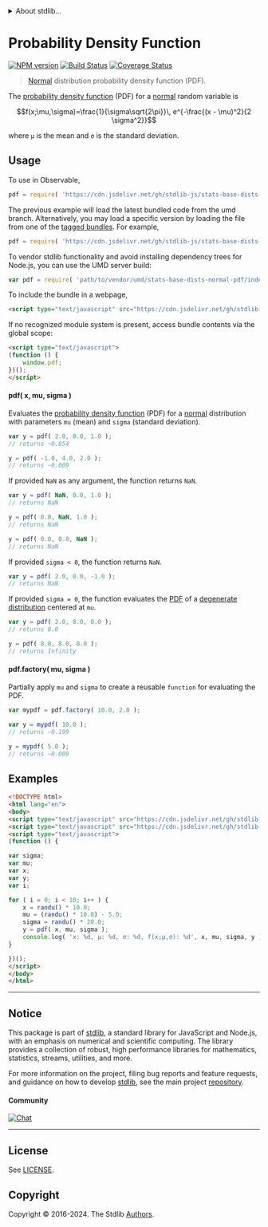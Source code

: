 <!--

@license Apache-2.0

Copyright (c) 2018 The Stdlib Authors.

Licensed under the Apache License, Version 2.0 (the "License");
you may not use this file except in compliance with the License.
You may obtain a copy of the License at

   http://www.apache.org/licenses/LICENSE-2.0

Unless required by applicable law or agreed to in writing, software
distributed under the License is distributed on an "AS IS" BASIS,
WITHOUT WARRANTIES OR CONDITIONS OF ANY KIND, either express or implied.
See the License for the specific language governing permissions and
limitations under the License.

-->


<details>
  <summary>
    About stdlib...
  </summary>
  <p>We believe in a future in which the web is a preferred environment for numerical computation. To help realize this future, we've built stdlib. stdlib is a standard library, with an emphasis on numerical and scientific computation, written in JavaScript (and C) for execution in browsers and in Node.js.</p>
  <p>The library is fully decomposable, being architected in such a way that you can swap out and mix and match APIs and functionality to cater to your exact preferences and use cases.</p>
  <p>When you use stdlib, you can be absolutely certain that you are using the most thorough, rigorous, well-written, studied, documented, tested, measured, and high-quality code out there.</p>
  <p>To join us in bringing numerical computing to the web, get started by checking us out on <a href="https://github.com/stdlib-js/stdlib">GitHub</a>, and please consider <a href="https://opencollective.com/stdlib">financially supporting stdlib</a>. We greatly appreciate your continued support!</p>
</details>

# Probability Density Function

[![NPM version][npm-image]][npm-url] [![Build Status][test-image]][test-url] [![Coverage Status][coverage-image]][coverage-url] <!-- [![dependencies][dependencies-image]][dependencies-url] -->

> [Normal][normal-distribution] distribution probability density function (PDF).

<section class="intro">

The [probability density function][pdf] (PDF) for a [normal][normal-distribution] random variable is

<!-- <equation class="equation" label="eq:normal_normal_pdf" align="center" raw="f(x;\mu,\sigma)=\frac{1}{\sigma\sqrt{2\pi}}\, e^{-\frac{(x - \mu)^2}{2 \sigma^2}}" alt="Probability density function (PDF) for a normal distribution."> -->

```math
f(x;\mu,\sigma)=\frac{1}{\sigma\sqrt{2\pi}}\, e^{-\frac{(x - \mu)^2}{2 \sigma^2}}
```

<!-- <div class="equation" align="center" data-raw-text="f(x;\mu,\sigma)=\frac{1}{\sigma\sqrt{2\pi}}\, e^{-\frac{(x - \mu)^2}{2 \sigma^2}}" data-equation="eq:normal_normal_pdf">
    <img src="https://cdn.jsdelivr.net/gh/stdlib-js/stdlib@51534079fef45e990850102147e8945fb023d1d0/lib/node_modules/@stdlib/stats/base/dists/normal/pdf/docs/img/equation_normal_normal_pdf.svg" alt="Probability density function (PDF) for a normal distribution.">
    <br>
</div> -->

<!-- </equation> -->

where `µ` is the mean and `σ` is the standard deviation.

</section>

<!-- /.intro -->



<section class="usage">

## Usage

To use in Observable,

```javascript
pdf = require( 'https://cdn.jsdelivr.net/gh/stdlib-js/stats-base-dists-normal-pdf@umd/browser.js' )
```
The previous example will load the latest bundled code from the umd branch. Alternatively, you may load a specific version by loading the file from one of the [tagged bundles](https://github.com/stdlib-js/stats-base-dists-normal-pdf/tags). For example,

```javascript
pdf = require( 'https://cdn.jsdelivr.net/gh/stdlib-js/stats-base-dists-normal-pdf@v0.2.1-umd/browser.js' )
```

To vendor stdlib functionality and avoid installing dependency trees for Node.js, you can use the UMD server build:

```javascript
var pdf = require( 'path/to/vendor/umd/stats-base-dists-normal-pdf/index.js' )
```

To include the bundle in a webpage,

```html
<script type="text/javascript" src="https://cdn.jsdelivr.net/gh/stdlib-js/stats-base-dists-normal-pdf@umd/browser.js"></script>
```

If no recognized module system is present, access bundle contents via the global scope:

```html
<script type="text/javascript">
(function () {
    window.pdf;
})();
</script>
```

#### pdf( x, mu, sigma )

Evaluates the [probability density function][pdf] (PDF) for a [normal][normal-distribution] distribution with parameters `mu` (mean) and `sigma` (standard deviation).

```javascript
var y = pdf( 2.0, 0.0, 1.0 );
// returns ~0.054

y = pdf( -1.0, 4.0, 2.0 );
// returns ~0.009
```

If provided `NaN` as any argument, the function returns `NaN`.

```javascript
var y = pdf( NaN, 0.0, 1.0 );
// returns NaN

y = pdf( 0.0, NaN, 1.0 );
// returns NaN

y = pdf( 0.0, 0.0, NaN );
// returns NaN
```

If provided `sigma < 0`, the function returns `NaN`.

```javascript
var y = pdf( 2.0, 0.0, -1.0 );
// returns NaN
```

If provided `sigma = 0`, the function evaluates the [PDF][pdf] of a [degenerate distribution][degenerate-distribution] centered at `mu`.

```javascript
var y = pdf( 2.0, 8.0, 0.0 );
// returns 0.0

y = pdf( 8.0, 8.0, 0.0 );
// returns Infinity
```

#### pdf.factory( mu, sigma )

Partially apply `mu` and `sigma` to create a reusable `function` for evaluating the PDF.

```javascript
var mypdf = pdf.factory( 10.0, 2.0 );

var y = mypdf( 10.0 );
// returns ~0.199

y = mypdf( 5.0 );
// returns ~0.009
```

</section>

<!-- /.usage -->

<section class="examples">

## Examples

<!-- eslint no-undef: "error" -->

```html
<!DOCTYPE html>
<html lang="en">
<body>
<script type="text/javascript" src="https://cdn.jsdelivr.net/gh/stdlib-js/random-base-randu@umd/browser.js"></script>
<script type="text/javascript" src="https://cdn.jsdelivr.net/gh/stdlib-js/stats-base-dists-normal-pdf@umd/browser.js"></script>
<script type="text/javascript">
(function () {

var sigma;
var mu;
var x;
var y;
var i;

for ( i = 0; i < 10; i++ ) {
    x = randu() * 10.0;
    mu = (randu() * 10.0) - 5.0;
    sigma = randu() * 20.0;
    y = pdf( x, mu, sigma );
    console.log( 'x: %d, µ: %d, σ: %d, f(x;µ,σ): %d', x, mu, sigma, y );
}

})();
</script>
</body>
</html>
```

</section>

<!-- /.examples -->

<!-- Section for related `stdlib` packages. Do not manually edit this section, as it is automatically populated. -->

<section class="related">

</section>

<!-- /.related -->

<!-- Section for all links. Make sure to keep an empty line after the `section` element and another before the `/section` close. -->


<section class="main-repo" >

* * *

## Notice

This package is part of [stdlib][stdlib], a standard library for JavaScript and Node.js, with an emphasis on numerical and scientific computing. The library provides a collection of robust, high performance libraries for mathematics, statistics, streams, utilities, and more.

For more information on the project, filing bug reports and feature requests, and guidance on how to develop [stdlib][stdlib], see the main project [repository][stdlib].

#### Community

[![Chat][chat-image]][chat-url]

---

## License

See [LICENSE][stdlib-license].


## Copyright

Copyright &copy; 2016-2024. The Stdlib [Authors][stdlib-authors].

</section>

<!-- /.stdlib -->

<!-- Section for all links. Make sure to keep an empty line after the `section` element and another before the `/section` close. -->

<section class="links">

[npm-image]: http://img.shields.io/npm/v/@stdlib/stats-base-dists-normal-pdf.svg
[npm-url]: https://npmjs.org/package/@stdlib/stats-base-dists-normal-pdf

[test-image]: https://github.com/stdlib-js/stats-base-dists-normal-pdf/actions/workflows/test.yml/badge.svg?branch=v0.2.1
[test-url]: https://github.com/stdlib-js/stats-base-dists-normal-pdf/actions/workflows/test.yml?query=branch:v0.2.1

[coverage-image]: https://img.shields.io/codecov/c/github/stdlib-js/stats-base-dists-normal-pdf/main.svg
[coverage-url]: https://codecov.io/github/stdlib-js/stats-base-dists-normal-pdf?branch=main

<!--

[dependencies-image]: https://img.shields.io/david/stdlib-js/stats-base-dists-normal-pdf.svg
[dependencies-url]: https://david-dm.org/stdlib-js/stats-base-dists-normal-pdf/main

-->

[chat-image]: https://img.shields.io/gitter/room/stdlib-js/stdlib.svg
[chat-url]: https://app.gitter.im/#/room/#stdlib-js_stdlib:gitter.im

[stdlib]: https://github.com/stdlib-js/stdlib

[stdlib-authors]: https://github.com/stdlib-js/stdlib/graphs/contributors

[umd]: https://github.com/umdjs/umd
[es-module]: https://developer.mozilla.org/en-US/docs/Web/JavaScript/Guide/Modules

[deno-url]: https://github.com/stdlib-js/stats-base-dists-normal-pdf/tree/deno
[deno-readme]: https://github.com/stdlib-js/stats-base-dists-normal-pdf/blob/deno/README.md
[umd-url]: https://github.com/stdlib-js/stats-base-dists-normal-pdf/tree/umd
[umd-readme]: https://github.com/stdlib-js/stats-base-dists-normal-pdf/blob/umd/README.md
[esm-url]: https://github.com/stdlib-js/stats-base-dists-normal-pdf/tree/esm
[esm-readme]: https://github.com/stdlib-js/stats-base-dists-normal-pdf/blob/esm/README.md
[branches-url]: https://github.com/stdlib-js/stats-base-dists-normal-pdf/blob/main/branches.md

[stdlib-license]: https://raw.githubusercontent.com/stdlib-js/stats-base-dists-normal-pdf/main/LICENSE

[pdf]: https://en.wikipedia.org/wiki/Probability_density_function

[normal-distribution]: https://en.wikipedia.org/wiki/Normal_distribution

[degenerate-distribution]: https://en.wikipedia.org/wiki/Degenerate_distribution

</section>

<!-- /.links -->
